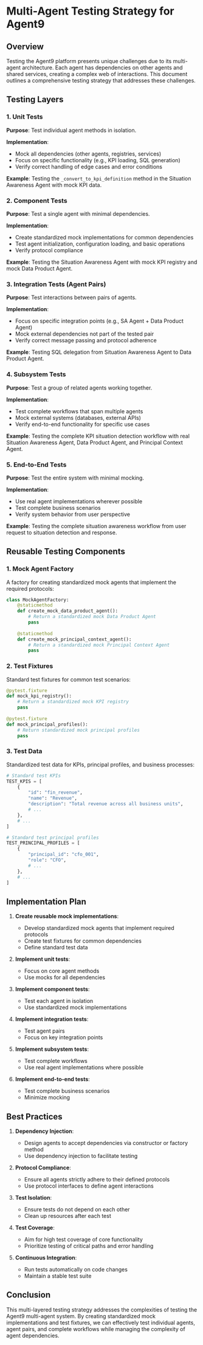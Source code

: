 # Multi-Agent Testing Strategy for Agent9

## Overview

Testing the Agent9 platform presents unique challenges due to its multi-agent architecture. Each agent has dependencies on other agents and shared services, creating a complex web of interactions. This document outlines a comprehensive testing strategy that addresses these challenges.

## Testing Layers

### 1. Unit Tests

**Purpose**: Test individual agent methods in isolation.

**Implementation**:
- Mock all dependencies (other agents, registries, services)
- Focus on specific functionality (e.g., KPI loading, SQL generation)
- Verify correct handling of edge cases and error conditions

**Example**: Testing the `_convert_to_kpi_definition` method in the Situation Awareness Agent with mock KPI data.

### 2. Component Tests

**Purpose**: Test a single agent with minimal dependencies.

**Implementation**:
- Create standardized mock implementations for common dependencies
- Test agent initialization, configuration loading, and basic operations
- Verify protocol compliance

**Example**: Testing the Situation Awareness Agent with mock KPI registry and mock Data Product Agent.

### 3. Integration Tests (Agent Pairs)

**Purpose**: Test interactions between pairs of agents.

**Implementation**:
- Focus on specific integration points (e.g., SA Agent + Data Product Agent)
- Mock external dependencies not part of the tested pair
- Verify correct message passing and protocol adherence

**Example**: Testing SQL delegation from Situation Awareness Agent to Data Product Agent.

### 4. Subsystem Tests

**Purpose**: Test a group of related agents working together.

**Implementation**:
- Test complete workflows that span multiple agents
- Mock external systems (databases, external APIs)
- Verify end-to-end functionality for specific use cases

**Example**: Testing the complete KPI situation detection workflow with real Situation Awareness Agent, Data Product Agent, and Principal Context Agent.

### 5. End-to-End Tests

**Purpose**: Test the entire system with minimal mocking.

**Implementation**:
- Use real agent implementations wherever possible
- Test complete business scenarios
- Verify system behavior from user perspective

**Example**: Testing the complete situation awareness workflow from user request to situation detection and response.

## Reusable Testing Components

### 1. Mock Agent Factory

A factory for creating standardized mock agents that implement the required protocols:

```python
class MockAgentFactory:
    @staticmethod
    def create_mock_data_product_agent():
        # Return a standardized mock Data Product Agent
        pass
        
    @staticmethod
    def create_mock_principal_context_agent():
        # Return a standardized mock Principal Context Agent
        pass
```

### 2. Test Fixtures

Standard test fixtures for common test scenarios:

```python
@pytest.fixture
def mock_kpi_registry():
    # Return a standardized mock KPI registry
    pass
    
@pytest.fixture
def mock_principal_profiles():
    # Return standardized mock principal profiles
    pass
```

### 3. Test Data

Standardized test data for KPIs, principal profiles, and business processes:

```python
# Standard test KPIs
TEST_KPIS = [
    {
        "id": "fin_revenue",
        "name": "Revenue",
        "description": "Total revenue across all business units",
        # ...
    },
    # ...
]

# Standard test principal profiles
TEST_PRINCIPAL_PROFILES = [
    {
        "principal_id": "cfo_001",
        "role": "CFO",
        # ...
    },
    # ...
]
```

## Implementation Plan

1. **Create reusable mock implementations**:
   - Develop standardized mock agents that implement required protocols
   - Create test fixtures for common dependencies
   - Define standard test data

2. **Implement unit tests**:
   - Focus on core agent methods
   - Use mocks for all dependencies

3. **Implement component tests**:
   - Test each agent in isolation
   - Use standardized mock implementations

4. **Implement integration tests**:
   - Test agent pairs
   - Focus on key integration points

5. **Implement subsystem tests**:
   - Test complete workflows
   - Use real agent implementations where possible

6. **Implement end-to-end tests**:
   - Test complete business scenarios
   - Minimize mocking

## Best Practices

1. **Dependency Injection**:
   - Design agents to accept dependencies via constructor or factory method
   - Use dependency injection to facilitate testing

2. **Protocol Compliance**:
   - Ensure all agents strictly adhere to their defined protocols
   - Use protocol interfaces to define agent interactions

3. **Test Isolation**:
   - Ensure tests do not depend on each other
   - Clean up resources after each test

4. **Test Coverage**:
   - Aim for high test coverage of core functionality
   - Prioritize testing of critical paths and error handling

5. **Continuous Integration**:
   - Run tests automatically on code changes
   - Maintain a stable test suite

## Conclusion

This multi-layered testing strategy addresses the complexities of testing the Agent9 multi-agent system. By creating standardized mock implementations and test fixtures, we can effectively test individual agents, agent pairs, and complete workflows while managing the complexity of agent dependencies.
